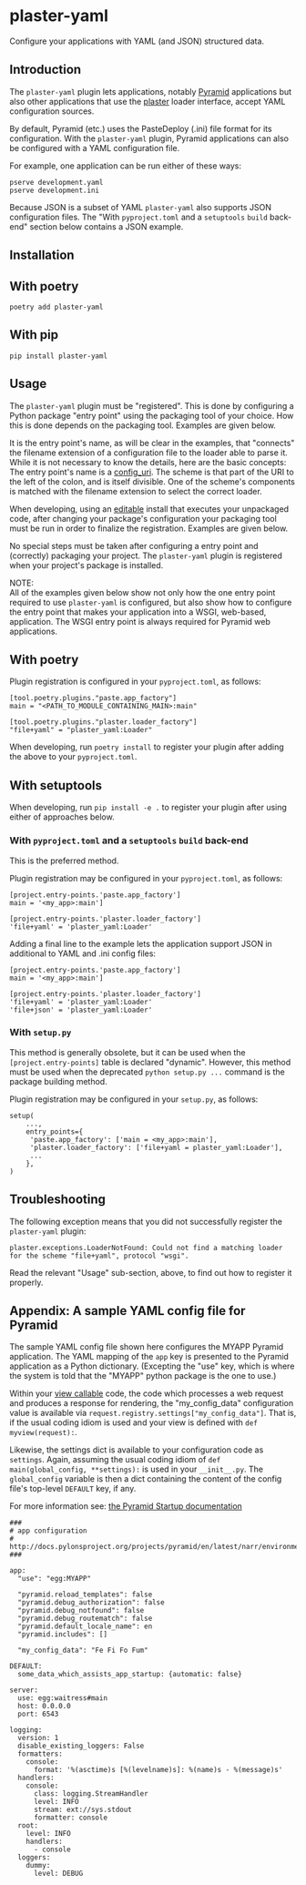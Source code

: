 # plaster-yaml

Configure your applications with YAML (and JSON) structured data.

## Introduction

The `plaster-yaml` plugin lets applications, notably [Pyramid](
https://trypyramid.com) applications but also other applications that
use the [plaster](
https://docs.pylonsproject.org/projects/plaster/en/latest/) loader
interface, accept YAML configuration sources.

By default, Pyramid (etc.) uses the PasteDeploy (.ini) file format for
its configuration.  With the `plaster-yaml` plugin, Pyramid
applications can also be configured with a YAML configuration file.

For example, one application can be run either of these ways:

```
pserve development.yaml
pserve development.ini
```

Because JSON is a subset of YAML `plaster-yaml` also supports JSON
configuration files.  The "With `pyproject.toml` and a `setuptools`
`build` back-end" section below contains a JSON example.

## Installation

## With poetry

```
poetry add plaster-yaml
```

## With pip

```
pip install plaster-yaml
```

## Usage

The `plaster-yaml` plugin must be "registered".  This is done by
configuring a Python package "entry point" using the packaging tool of
your choice.  How this is done depends on the packaging tool.
Examples are given below.

It is the entry point's name, as will be clear in the examples, that
"connects" the filename extension of a configuration file to the
loader able to parse it.  While it is not necessary to know the
details, here are the basic concepts: The entry point's name is a
[config_uri](
https://docs.pylonsproject.org/projects/plaster/en/latest/glossary.html#term-config-uri).
The scheme is that part of the URI to the left of the colon, and is
itself divisible.  One of the scheme's components is matched with the
filename extension to select the correct loader.

When developing, using an [editable](
https://setuptools.pypa.io/en/latest/userguide/development_mode.html)
install that executes your unpackaged code, after changing your
package's configuration your packaging tool must be run in order to
finalize the registration.  Examples are given below.

No special steps must be taken after configuring a entry point and
(correctly) packaging your project.  The `plaster-yaml` plugin is
registered when your project's package is installed.

NOTE:\
All of the examples given below show not only how the one entry point
required to use `plaster-yaml` is configured, but also show how to
configure the entry point that makes your application into a WSGI,
web-based, application.  The WSGI entry point is always required for
Pyramid web applications.

## With poetry

Plugin registration is configured in your `pyproject.toml`, as
follows:

```
[tool.poetry.plugins."paste.app_factory"]
main = "<PATH_TO_MODULE_CONTAINING_MAIN>:main"

[tool.poetry.plugins."plaster.loader_factory"]
"file+yaml" = "plaster_yaml:Loader"
```

When developing, run `poetry install` to register your plugin after
adding the above to your `pyproject.toml`.

## With setuptools

When developing, run `pip install -e .` to register your plugin after
using either of approaches below.

### With `pyproject.toml` and a `setuptools` `build` back-end

This is the preferred method.

Plugin registration may be configured in your `pyproject.toml`, as
follows:

```
[project.entry-points.'paste.app_factory']
main = '<my_app>:main']

[project.entry-points.'plaster.loader_factory']
'file+yaml' = 'plaster_yaml:Loader'
```

Adding a final line to the example lets the application support JSON
in additional to YAML and .ini config files:

```
[project.entry-points.'paste.app_factory']
main = '<my_app>:main']

[project.entry-points.'plaster.loader_factory']
'file+yaml' = 'plaster_yaml:Loader'
'file+json' = 'plaster_yaml:Loader'
```

### With `setup.py`

This method is generally obsolete, but it can be used when the
`[project.entry-points]` table is declared "dynamic".  However, this
method must be used when the deprecated `python setup.py ...`
command is the package building method.

Plugin registration may be configured in your `setup.py`, as
follows:

```
setup(
    ...,
    entry_points={
     'paste.app_factory': ['main = <my_app>:main'],
     'plaster.loader_factory': ['file+yaml = plaster_yaml:Loader'],
     ...
    },
)
```

## Troubleshooting

The following exception means that you did not successfully register
the `plaster-yaml` plugin:

```
plaster.exceptions.LoaderNotFound: Could not find a matching loader for the scheme "file+yaml", protocol "wsgi".
```

Read the relevant "Usage" sub-section, above, to find out how to
register it properly.

## Appendix: A sample YAML config file for Pyramid

The sample YAML config file shown here configures the MYAPP Pyramid
application.  The YAML mapping of the `app` key is presented to the
Pyramid application as a Python dictionary.  (Excepting the "use" key,
which is where the system is told that the "MYAPP" python package is
the one to use.)

Within your [view callable](
https://docs.pylonsproject.org/projects/pyramid/en/2.0-branch/glossary.html#term-view-callable)
code, the code which processes a web request and produces a response
for rendering, the "my_config_data" configuration value is available
via `request.registry.settings["my_config_data"]`.  That is, if the
usual coding idiom is used and your view is defined with `def
myview(request):`.

Likewise, the settings dict is available to your configuration code as
`settings`.  Again, assuming the usual coding idiom of `def
main(global_config, **settings):` is used in your `__init__.py`.  The
`global_config` variable is then a dict containing the content of the
config file's top-level `DEFAULT` key, if any.

For more information see: [the Pyramid Startup documentation](
https://docs.pylonsproject.org/projects/pyramid/en/latest/narr/startup.html)

```
###
# app configuration
# http://docs.pylonsproject.org/projects/pyramid/en/latest/narr/environment.html
###

app:
  "use": "egg:MYAPP"

  "pyramid.reload_templates": false
  "pyramid.debug_authorization": false
  "pyramid.debug_notfound": false
  "pyramid.debug_routematch": false
  "pyramid.default_locale_name": en
  "pyramid.includes": []

  "my_config_data": "Fe Fi Fo Fum"

DEFAULT:
  some_data_which_assists_app_startup: {automatic: false}

server:
  use: egg:waitress#main
  host: 0.0.0.0
  port: 6543

logging:
  version: 1
  disable_existing_loggers: False
  formatters:
    console:
      format: '%(asctime)s [%(levelname)s]: %(name)s - %(message)s'
  handlers:
    console:
      class: logging.StreamHandler
      level: INFO
      stream: ext://sys.stdout
      formatter: console
  root:
    level: INFO
    handlers:
      - console
  loggers:
    dummy:
      level: DEBUG
```
